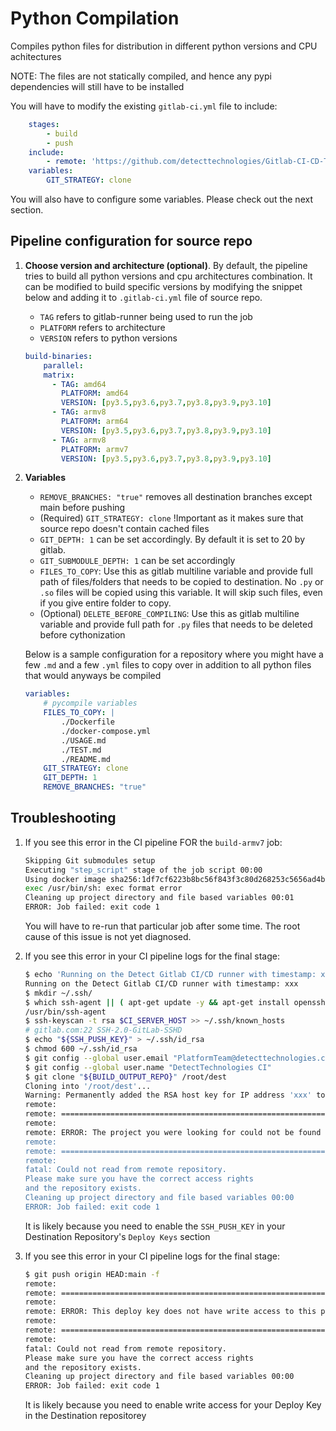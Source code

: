 # Python Compilation

Compiles python files for distribution in different python versions and CPU achitectures

NOTE: The files are not statically compiled, and hence any pypi dependencies will still have to be installed

You will have to modify the existing `gitlab-ci.yml` file to include:

```yaml
    stages:
        - build
        - push
    include:
        - remote: 'https://github.com/detecttechnologies/Gitlab-CI-CD-Templates/raw/main/compile/python/.gitlab-ci.yml'
    variables:
        GIT_STRATEGY: clone

```
You will also have to configure some variables. Please check out the next section.

## Pipeline configuration for source repo

1. **Choose version and architecture (optional)**. By default, the pipeline tries to build all python versions and cpu architectures combination. It can be modified to build specific versions by modifying the snippet below and adding it to `.gitlab-ci.yml` file of source repo. 
    - `TAG` refers to gitlab-runner being used to run the job
    - `PLATFORM` refers to architecture
    - `VERSION` refers to python versions
    ```yaml
    build-binaries:
        parallel:
        matrix:
          - TAG: amd64
            PLATFORM: amd64
            VERSION: [py3.5,py3.6,py3.7,py3.8,py3.9,py3.10]
          - TAG: armv8
            PLATFORM: arm64
            VERSION: [py3.5,py3.6,py3.7,py3.8,py3.9,py3.10] 
          - TAG: armv8
            PLATFORM: armv7
            VERSION: [py3.5,py3.6,py3.7,py3.8,py3.9,py3.10]
    ```
2. **Variables**
    - `REMOVE_BRANCHES: "true"` removes all destination branches except main before pushing
    - (Required) `GIT_STRATEGY: clone` !Important as it makes sure that source repo doesn't contain cached files
    - `GIT_DEPTH: 1` can be set accordingly. By default it is set to 20 by gitlab.
    - `GIT_SUBMODULE_DEPTH: 1` can be set accordingly
    - `FILES_TO_COPY`: Use this as gitlab multiline variable and provide full path of files/folders that needs to be copied to destination. No `.py` or `.so` files will be copied using this variable. It will skip such files, even if you give entire folder to copy.
    - (Optional) `DELETE_BEFORE_COMPILING`: Use this as gitlab multiline variable and provide full path for `.py` files that needs to be deleted before cythonization

    Below is a sample configuration for a repository where you might have a few `.md` and a few `.yml` files to copy over in addition to all python files that would anyways be compiled

    ```yaml
    variables:
        # pycompile variables
        FILES_TO_COPY: |
            ./Dockerfile
            ./docker-compose.yml
            ./USAGE.md
            ./TEST.md
            ./README.md
        GIT_STRATEGY: clone
        GIT_DEPTH: 1
        REMOVE_BRANCHES: "true"
    ```

## Troubleshooting

1. If you see this error in the CI pipeline FOR the `build-armv7` job:
    ```bash
    Skipping Git submodules setup
    Executing "step_script" stage of the job script 00:00
    Using docker image sha256:1df7cf6223b8bc56f843f3c80d268253c5656ad4ba5913dcbb6123572b07182f for registry.gitlab.com/detecttechnologies/platform/ci-cd-pipelines/python-ops/pycompiler:1.0-armv7 with digest registry.gitlab.com/detecttechnologies/platform/ci-cd-pipelines/python-ops/pycompiler@sha256:aa88d8444af2774fcab8e4952855d499729ed36e2cc76b447cf1bcb727259a9b ...
    exec /usr/bin/sh: exec format error
    Cleaning up project directory and file based variables 00:01
    ERROR: Job failed: exit code 1
    ```
    You will have to re-run that particular job after some time. The root cause of this issue is not yet diagnosed.
    <br>

2. If you see this error in your CI pipeline logs for the final stage:
    ```bash
    $ echo 'Running on the Detect Gitlab CI/CD runner with timestamp: xxx'
    Running on the Detect Gitlab CI/CD runner with timestamp: xxx
    $ mkdir ~/.ssh/
    $ which ssh-agent || ( apt-get update -y && apt-get install openssh-client -y )
    /usr/bin/ssh-agent
    $ ssh-keyscan -t rsa $CI_SERVER_HOST >> ~/.ssh/known_hosts
    # gitlab.com:22 SSH-2.0-GitLab-SSHD
    $ echo "${SSH_PUSH_KEY}" > ~/.ssh/id_rsa
    $ chmod 600 ~/.ssh/id_rsa
    $ git config --global user.email "PlatformTeam@detecttechnologies.com"
    $ git config --global user.name "DetectTechnologies CI"
    $ git clone "${BUILD_OUTPUT_REPO}" /root/dest
    Cloning into '/root/dest'...
    Warning: Permanently added the RSA host key for IP address 'xxx' to the list of known hosts.
    remote: 
    remote: ========================================================================
    remote: 
    remote: ERROR: The project you were looking for could not be found or you don't have permission to view it.
    remote: 
    remote: ========================================================================
    remote: 
    fatal: Could not read from remote repository.
    Please make sure you have the correct access rights
    and the repository exists.
    Cleaning up project directory and file based variables 00:00
    ERROR: Job failed: exit code 1
    ```
    It is likely because you need to enable the `SSH_PUSH_KEY` in your Destination Repository's `Deploy Keys` section
    <br>
    
3. If you see this error in your CI pipeline logs for the final stage:
    ```bash
    $ git push origin HEAD:main -f
    remote: 
    remote: ========================================================================
    remote: 
    remote: ERROR: This deploy key does not have write access to this project.
    remote: 
    remote: ========================================================================
    remote: 
    fatal: Could not read from remote repository.
    Please make sure you have the correct access rights
    and the repository exists.
    Cleaning up project directory and file based variables 00:00
    ERROR: Job failed: exit code 1
    ```
    It is likely because you need to enable write access for your Deploy Key in the Destination repositorey
